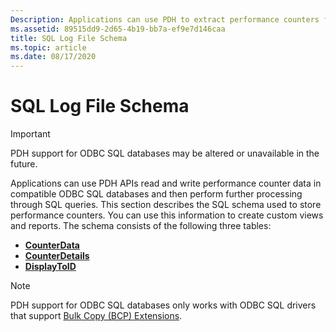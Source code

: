 ```yaml
---
Description: Applications can use PDH to extract performance counters from SQL logs, or they can extract formatted or raw counters directly from the database through SQL queries.
ms.assetid: 89515dd9-2d65-4b19-bb7a-ef9e7d146caa
title: SQL Log File Schema
ms.topic: article
ms.date: 08/17/2020
---
```


# SQL Log File Schema

> [!IMPORTANT]
> PDH support for ODBC SQL databases may be altered or unavailable in the future.

Applications can use PDH APIs read and write performance counter data in compatible ODBC SQL databases and then perform further processing through SQL queries. This section describes the SQL schema used to store performance counters. You can use this information to create custom views and reports. The schema consists of the following three tables:

- [**CounterData**](counterdata.md)
- [**CounterDetails**](counterdetails.md)
- [**DisplayToID**](displaytoid.md)

> [!NOTE]
> PDH support for ODBC SQL databases only works with ODBC SQL drivers that support [Bulk Copy (BCP) Extensions](/sql/relational-databases/native-client-odbc-extensions-bulk-copy-functions/sql-server-driver-extensions-bulk-copy-functions).
